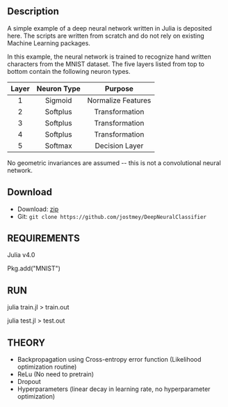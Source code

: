 ## Description

A simple example of a deep neural network written in Julia is deposited here. The scripts are written from scratch and do not rely on existing Machine Learning packages.

In this example, the neural network is trained to recognize hand written characters from the MNIST dataset. The five layers listed from top to bottom contain the following neuron types.

| Layer | Neuron Type | Purpose            |
| :----:|:-----------:|:------------------:|
| 1     | Sigmoid     | Normalize Features |
| 2     | Softplus    | Transformation     |
| 3     | Softplus    | Transformation     |
| 4     | Softplus    | Transformation     |
| 5     | Softmax     | Decision Layer     |

No geometric invariances are assumed -- this is not a convolutional neural network. 

## Download

* Download: [zip](https://github.com/jostmey/DeepNeuralClassifieer/zipball/master)
* Git: `git clone https://github.com/jostmey/DeepNeuralClassifier`

## REQUIREMENTS

Julia v4.0

Pkg.add("MNIST")

## RUN

julia train.jl > train.out

julia test.jl > test.out

## THEORY

* Backpropagation using Cross-entropy error function (Likelihood optimization routine)
* ReLu (No need to pretrain)
* Dropout
* Hyperparameters (linear decay in learning rate, no hyperparameter optimization)

